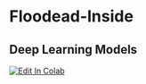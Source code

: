 # Floodead-Inside

## Deep Learning Models
[![Edit In Colab](https://colab.research.google.com/assets/colab-badge.svg)](https://colab.research.google.com/drive/1jwWQsBBpVGN4Tsa9sXspkWHJes6ocBfM?usp=sharing)
